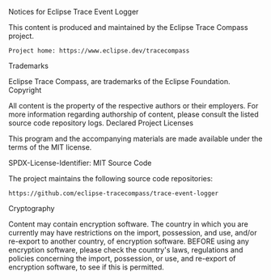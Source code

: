 Notices for Eclipse Trace Event Logger

This content is produced and maintained by the Eclipse Trace Compass project.

    Project home: https://www.eclipse.dev/tracecompass

Trademarks

Eclipse Trace Compass, are trademarks of the Eclipse Foundation.
Copyright

All content is the property of the respective authors or their employers. For more information regarding authorship of content, please consult the listed source code repository logs.
Declared Project Licenses

This program and the accompanying materials are made available under the terms of the MIT license.

SPDX-License-Identifier: MIT
Source Code

The project maintains the following source code repositories:

    https://github.com/eclipse-tracecompass/trace-event-logger

Cryptography

Content may contain encryption software. The country in which you are currently may have restrictions on the import, possession, and use, and/or re-export to another country, of encryption software. BEFORE using any encryption software, please check the country's laws, regulations and policies concerning the import, possession, or use, and re-export of encryption software, to see if this is permitted.
